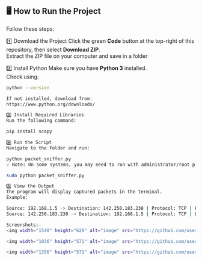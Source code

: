 ## 🖥️ How to Run the Project

Follow these steps:


1️⃣ Download the Project
Click the green **Code** button at the top-right of this repository, then select **Download ZIP**.  
Extract the ZIP file on your computer and save in a folder


2️⃣ Install Python
Make sure you have **Python 3** installed.  
Check using:
```bash
python --version

If not installed, download from:
https://www.python.org/downloads/

3️⃣ Install Required Libraries
Run the following command:

pip install scapy

4️⃣ Run the Script
Navigate to the folder and run:

python packet_sniffer.py
💡 Note: On some systems, you may need to run with administrator/root privileges:

sudo python packet_sniffer.py

5️⃣ View the Output
The program will display captured packets in the terminal.
Example:

Source: 192.168.1.5 -> Destination: 142.250.183.238 | Protocol: TCP | Length: 60
Source: 142.250.183.238 -> Destination: 192.168.1.5 | Protocol: TCP | Length: 52

Screenshots:-
<img width="1548" height="629" alt="image" src="https://github.com/user-attachments/assets/edcc4bad-f67d-4f08-9d6e-9b99048b6852" />

<img width="1036" height="571" alt="image" src="https://github.com/user-attachments/assets/6f39cb41-224b-4887-8205-dcad7d62dee3" />

<img width="1356" height="571" alt="image" src="https://github.com/user-attachments/assets/1680aa13-ea3f-4df2-a5d9-c81d9426e3d4" />




